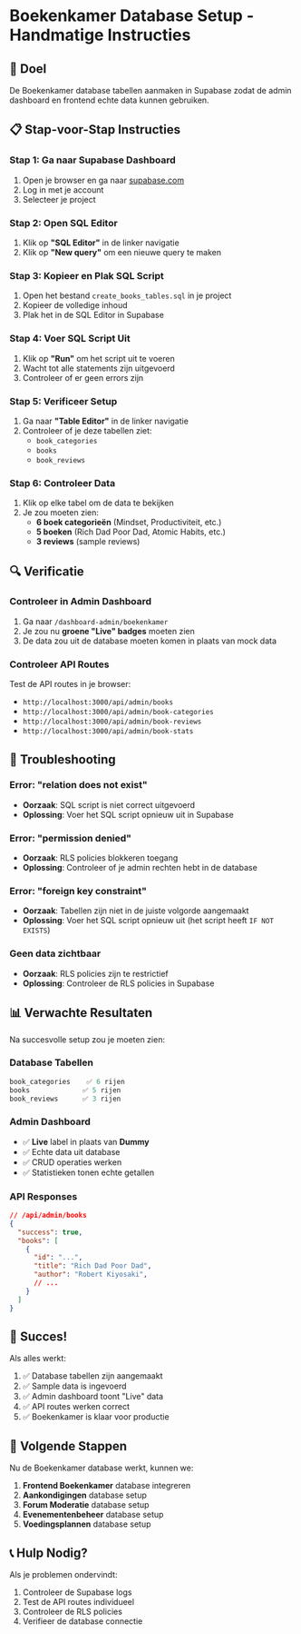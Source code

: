 # Boekenkamer Database Setup - Handmatige Instructies

## 🎯 **Doel**
De Boekenkamer database tabellen aanmaken in Supabase zodat de admin dashboard en frontend echte data kunnen gebruiken.

## 📋 **Stap-voor-Stap Instructies**

### **Stap 1: Ga naar Supabase Dashboard**
1. Open je browser en ga naar [supabase.com](https://supabase.com)
2. Log in met je account
3. Selecteer je project

### **Stap 2: Open SQL Editor**
1. Klik op **"SQL Editor"** in de linker navigatie
2. Klik op **"New query"** om een nieuwe query te maken

### **Stap 3: Kopieer en Plak SQL Script**
1. Open het bestand `create_books_tables.sql` in je project
2. Kopieer de volledige inhoud
3. Plak het in de SQL Editor in Supabase

### **Stap 4: Voer SQL Script Uit**
1. Klik op **"Run"** om het script uit te voeren
2. Wacht tot alle statements zijn uitgevoerd
3. Controleer of er geen errors zijn

### **Stap 5: Verificeer Setup**
1. Ga naar **"Table Editor"** in de linker navigatie
2. Controleer of je deze tabellen ziet:
   - `book_categories`
   - `books`
   - `book_reviews`

### **Stap 6: Controleer Data**
1. Klik op elke tabel om de data te bekijken
2. Je zou moeten zien:
   - **6 boek categorieën** (Mindset, Productiviteit, etc.)
   - **5 boeken** (Rich Dad Poor Dad, Atomic Habits, etc.)
   - **3 reviews** (sample reviews)

## 🔍 **Verificatie**

### **Controleer in Admin Dashboard**
1. Ga naar `/dashboard-admin/boekenkamer`
2. Je zou nu **groene "Live" badges** moeten zien
3. De data zou uit de database moeten komen in plaats van mock data

### **Controleer API Routes**
Test de API routes in je browser:
- `http://localhost:3000/api/admin/books`
- `http://localhost:3000/api/admin/book-categories`
- `http://localhost:3000/api/admin/book-reviews`
- `http://localhost:3000/api/admin/book-stats`

## 🚨 **Troubleshooting**

### **Error: "relation does not exist"**
- **Oorzaak**: SQL script is niet correct uitgevoerd
- **Oplossing**: Voer het SQL script opnieuw uit in Supabase

### **Error: "permission denied"**
- **Oorzaak**: RLS policies blokkeren toegang
- **Oplossing**: Controleer of je admin rechten hebt in de database

### **Error: "foreign key constraint"**
- **Oorzaak**: Tabellen zijn niet in de juiste volgorde aangemaakt
- **Oplossing**: Voer het SQL script opnieuw uit (het script heeft `IF NOT EXISTS`)

### **Geen data zichtbaar**
- **Oorzaak**: RLS policies zijn te restrictief
- **Oplossing**: Controleer de RLS policies in Supabase

## 📊 **Verwachte Resultaten**

Na succesvolle setup zou je moeten zien:

### **Database Tabellen**
```sql
book_categories    ✅ 6 rijen
books             ✅ 5 rijen  
book_reviews      ✅ 3 rijen
```

### **Admin Dashboard**
- ✅ **Live** label in plaats van **Dummy**
- ✅ Echte data uit database
- ✅ CRUD operaties werken
- ✅ Statistieken tonen echte getallen

### **API Responses**
```json
// /api/admin/books
{
  "success": true,
  "books": [
    {
      "id": "...",
      "title": "Rich Dad Poor Dad",
      "author": "Robert Kiyosaki",
      // ...
    }
  ]
}
```

## 🎉 **Succes!**

Als alles werkt:
1. ✅ Database tabellen zijn aangemaakt
2. ✅ Sample data is ingevoerd
3. ✅ Admin dashboard toont "Live" data
4. ✅ API routes werken correct
5. ✅ Boekenkamer is klaar voor productie

## 🚀 **Volgende Stappen**

Nu de Boekenkamer database werkt, kunnen we:
1. **Frontend Boekenkamer** database integreren
2. **Aankondigingen** database setup
3. **Forum Moderatie** database setup
4. **Evenementenbeheer** database setup
5. **Voedingsplannen** database setup

## 📞 **Hulp Nodig?**

Als je problemen ondervindt:
1. Controleer de Supabase logs
2. Test de API routes individueel
3. Controleer de RLS policies
4. Verifieer de database connectie 